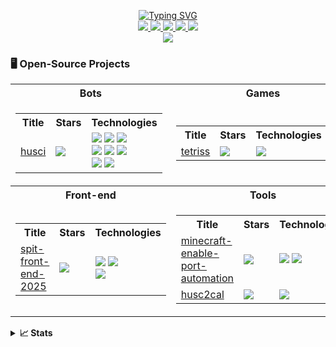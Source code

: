 <p align="center">
<a href="https://github.com/nhathuynguyen19">
    <img src="https://readme-typing-svg.demolab.com?font=Consolas&size=18&duration=2000&color=FFFFFF&pause=100&multiline=true&width=500&height=80&lines=Nhat+Huy+Nguyen;Software+Engineering+Student;Bots+%7C+Games+%7CTools" alt="Typing SVG" />
</a>
<br>
<a href="https://www.instagram.com/_nhathuynguyen_/">
	<img src="https://img.shields.io/badge/Instagram-f56161?style=flat&labelColor=f56161&logo=instagram&logoColor=white">
</a>
<a href="https://www.facebook.com/nhathuynguyenn">
	<img src="https://img.shields.io/badge/-Facebook-1ca0f1?style=flat&labelColor=1ca0f1&logo=facebook&logoColor=white&link=https://www.facebook.com/nhathuynguyenn">
	</a>
<a href="https://www.tiktok.com/@_nhathuynguyen">
	<img src="https://img.shields.io/badge/-TikTok-000000?style=flat&labelColor=000000&logo=tiktok&logoColor=white&link=https://www.tiktok.com/@_nhathuynguyen">
	</a>
<a href="https://discord.gg/uREcgFRm">
	<img src="https://img.shields.io/badge/Discord-7289DA?style=flat&logo=discord&logoColor=white&link=https://discord.gg/3GhWXn4S">
</a>
<a href="https://www.youtube.com/@nhathuy_nguyen">
	<img src="https://img.shields.io/badge/YouTube-FF0000?style=flat&logo=youtube&logoColor=white&link=https://www.youtube.com/@nhathuy_nguyen">
</a>
<br>
<a href="https://github.com/nhathuynguyen19">
    <img src="https://github-stats-alpha.vercel.app/api?username=nhathuynguyen19&cc=22272e&tc=FFFFFF&ic=fff&bc=0000">
</a>
</p>

### 🖥️ Open-Source Projects

<table>
	<tr>
		<th>Bots</th>
		<th>Games</th>
	</tr>
	<td>
		<table>
			<tr>
				<th>Title</th>
				<th>Stars</th>
				<th>Technologies</th>
			</tr>
			<tr>
				<td>
					<a href="https://github.com/nhathuynguyen19/husci-2">
						husci
					</a>
				</td>
				<td>
					<img src="https://img.shields.io/github/stars/nhathuynguyen19/husci-2?style=flat-square&labelColor=black">
				</td>
				<td>
					<img src="https://img.shields.io/badge/Discord-5865F2?style=flat-square&logo=discord&logoColor=white">
					<img src="https://img.shields.io/badge/GitHub Actions-2088FF?style=flat-square&logo=githubactions&logoColor=white">
					<img src="https://img.shields.io/badge/Railway-0B0D0E?style=flat-square&logo=railway&logoColor=white">
					<br>
					<img src="https://img.shields.io/badge/MongoDB-47A248?style=flat-square&logo=mongodb&logoColor=white">
					<img src="https://img.shields.io/badge/Markdown-000000?style=flat-square&logo=markdown&logoColor=white">
					<img src="https://img.shields.io/badge/GNU%20Bash-4EAA25?style=flat-square&logo=gnu-bash&logoColor=white">
					<br>
					<img src="https://img.shields.io/badge/AIOHTTP-2C5BB4?style=flat-square&logo=aiohttp&logoColor=white">
					<img src="https://img.shields.io/badge/Docker-2496ED?style=flat-square&logo=docker&logoColor=white">
				</td>
			</tr>
		</table>
	</td>
	<td>
		<table>
			<tr>
				<th>Title</th>
				<th>Stars</th>
				<th>Technologies</th>
			</tr>
			<tr>
				<td>
					<a href="https://github.com/nhathuynguyen19/Tetris.git">
						tetriss
					</a>
				</td>
				<td>
					<img src="https://img.shields.io/github/stars/nhathuynguyen19/Tetris?style=flat-square&labelColor=black">
				</td>
				<td>
					<img src="https://img.shields.io/badge/Python-black?style=flat-square&logo=python">
				</td>
			</tr>
		</table>
	</td>
	<tr>
		<th>Front-end</th>
		<th>Tools</th>
	</tr>
	<td>
		<table>
			<tr>
				<th>Title</th>
				<th>Stars</th>
				<th>Technologies</th>
			</tr>
			<tr>
				<td>
					<a href="https://github.com/nhathuynguyen19/spit-front-end-2025">
						spit-front-end-2025
					</a>
				</td>
				<td>
					<img src="https://img.shields.io/github/stars/nhathuynguyen19/spit-front-end-2025?style=flat-square&labelColor=black">
				</td>
				<td>
					<img src="https://img.shields.io/badge/Vercel-black?style=flat-square&logo=vercel">
					<img src="https://img.shields.io/badge/Tailwind_CSS-06B6D4?style=flat-square&logo=tailwindcss&logoColor=white">
					<br>
					<img src="https://img.shields.io/badge/Blender-F5792A?style=flat-square&logo=blender&logoColor=white">
				</td>
			</tr>
		</table>
	</td>
	<td>
		<table>
			<tr>
				<th>Title</th>
				<th>Stars</th>
				<th>Technologies</th>
			</tr>
			<tr>
				<td>
					<a href="https://github.com/nhathuynguyen19/minecraft-enable-port-automation.git">
						minecraft-enable-port-automation
					</a>
				</td>
				<td>
					<img src="https://img.shields.io/github/stars/nhathuynguyen19/minecraft-enable-port-automation?style=flat-square&labelColor=black">
				</td>
				<td>
					<img src="https://img.shields.io/badge/Python-black?style=flat-square&logo=python">
					<img src="https://img.shields.io/badge/Flask-black?style=flat-square&logo=flask">
				</td>
			</tr>
			<tr>
				<td>
					<a href="https://github.com/nhathuynguyen19/husc2cal">
						husc2cal
					</a>
				</td>
				<td>
					<img src="https://img.shields.io/github/stars/nhathuynguyen19/husc2cal?style=flat-square&labelColor=black">
				</td>
				<td>
					<img src="https://img.shields.io/badge/Javascript-black?style=flat-square&logo=javascript">
				</td>
			</tr>
		</table>
	</td>
</table>

<details>
<summary><strong>📈 Stats</strong></summary>
<br>

![](http://github-profile-summary-cards.vercel.app/api/cards/profile-details?username=nhathuynguyen19&theme=dark)
<br>
![](http://github-profile-summary-cards.vercel.app/api/cards/repos-per-language?username=nhathuynguyen19&theme=dark) 
![](http://github-profile-summary-cards.vercel.app/api/cards/most-commit-language?username=nhathuynguyen19&theme=dark)

</details>

